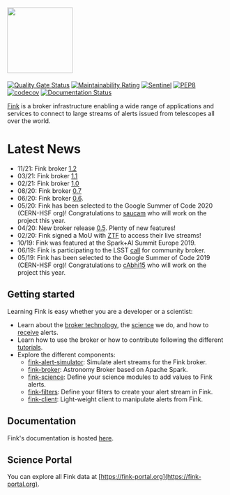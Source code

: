 # <img src=".github/Fink_PrimaryLogo_WEB.png" width=150 />

[![Quality Gate Status](https://sonarcloud.io/api/project_badges/measure?project=finkbroker&metric=alert_status)](https://sonarcloud.io/dashboard?id=finkbroker)
[![Maintainability Rating](https://sonarcloud.io/api/project_badges/measure?project=finkbroker&metric=sqale_rating)](https://sonarcloud.io/dashboard?id=finkbroker)
[![Sentinel](https://github.com/astrolabsoftware/fink-broker/workflows/Sentinel/badge.svg)](https://github.com/astrolabsoftware/fink-broker/actions?query=workflow%3ASentinel)
[![PEP8](https://github.com/astrolabsoftware/fink-broker/workflows/PEP8/badge.svg)](https://github.com/astrolabsoftware/fink-broker/actions?query=workflow%3APEP8)
[![codecov](https://codecov.io/gh/astrolabsoftware/fink-broker/branch/master/graph/badge.svg)](https://codecov.io/gh/astrolabsoftware/fink-broker)
[![Documentation Status](https://readthedocs.org/projects/fink-broker/badge/?version=latest)](https://fink-broker.readthedocs.io/en/latest/?badge=latest)

[Fink](https://fink-broker.org) is a broker infrastructure enabling a wide range of applications and services to connect to large streams of alerts issued from telescopes all over the world.

# Latest News

* 11/21: Fink broker [1.2](https://github.com/astrolabsoftware/fink-broker/pull/492)
* 03/21: Fink broker [1.1](https://github.com/astrolabsoftware/fink-broker/pull/429)
* 02/21: Fink broker [1.0](https://github.com/astrolabsoftware/fink-broker/pull/416)
* 08/20: Fink broker [0.7](https://github.com/astrolabsoftware/fink-broker/pull/396)
* 06/20: Fink broker [0.6](https://github.com/astrolabsoftware/fink-broker/pull/386).
* 05/20: Fink has been selected to the Google Summer of Code 2020 (CERN-HSF org)! Congratulations to [saucam](https://github.com/saucam) who will work on the project this year.
* 04/20: New broker release [0.5](https://github.com/astrolabsoftware/fink-broker/pull/354). Plenty of new features!
* 02/20: Fink signed a MoU with [ZTF](https://www.ztf.caltech.edu/) to access their live streams!
* 10/19: Fink was featured at the Spark+AI Summit Europe 2019.
* 06/19: Fink is participating to the LSST [call](https://ldm-682.lsst.io/) for community broker.
* 05/19: Fink has been selected to the Google Summer of Code 2019 (CERN-HSF org)! Congratulations to [cAbhi15](https://github.com/cAbhi15) who will work on the project this year.

## Getting started

Learning Fink is easy whether you are a developer or a scientist:

* Learn about the [broker technology](https://fink-broker.readthedocs.io/en/latest/broker/introduction/), the [science](https://fink-broker.readthedocs.io/en/latest/science/introduction/) we do, and how to [receive](https://fink-broker.readthedocs.io/en/latest/fink-client/) alerts.
* Learn how to use the broker or how to contribute following the different [tutorials](https://fink-broker.readthedocs.io/en/latest/tutorials/introduction/).
* Explore the different components:
    * [fink-alert-simulator](https://github.com/astrolabsoftware/fink-alert-simulator): Simulate alert streams for the Fink broker.
    * [fink-broker](https://github.com/astrolabsoftware/fink-broker): Astronomy Broker based on Apache Spark.
    * [fink-science](https://github.com/astrolabsoftware/fink-science): Define your science modules to add values to Fink alerts.
    * [fink-filters](https://github.com/astrolabsoftware/fink-filters): Define your filters to create your alert stream in Fink.
    * [fink-client](https://github.com/astrolabsoftware/fink-client):  Light-weight client to manipulate alerts from Fink.


## Documentation

Fink's documentation is hosted [here](https://fink-broker.rtfd.io).

## Science Portal

You can explore all Fink data at [https://fink-portal.org](https://fink-portal.org).
